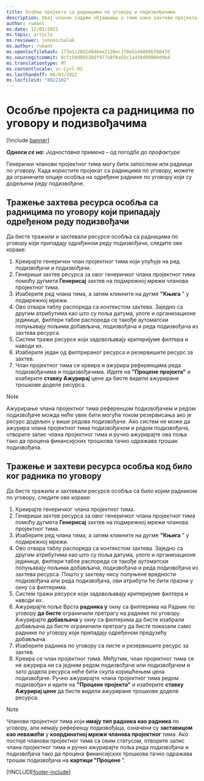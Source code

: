 ```yaml
---
title: Особље пројекта са радницима по уговору и подизвођачима
description: Овај чланак садржи објашњења о томе како захтеви пројекта могу да се користе помоћу радника по уговору или капацитета подизвођачима у корпорацији Мицрософт Dynamics 365 Project Operations.
author: rumant
ms.date: 12/03/2021
ms.topic: article
ms.reviewer: johnmichalak
ms.author: rumant
ms.openlocfilehash: 173e1c20d2d046ee2120ec178e51d4868b70847d
ms.sourcegitcommit: 6cfc50d89528df977a8f6a55c1ad39d99800d9b4
ms.translationtype: MT
ms.contentlocale: sr-Cyrl-RS
ms.lasthandoff: 06/03/2022
ms.locfileid: "8922102"
---
```

# <a name="staffing-a-project-with-contract-workers-and-subcontracted-capacity"></a>Особље пројекта са радницима по уговору и подизвођачима

[!include [banner](../../includes/dataverse-preview.md)]

_**Односи се на:** Једноставна примена – од погодбе до профактуре_

Генерички чланови пројектног тима могу бити запослени или радници по уговору. Када користите пројекат са радницима по уговору, можете да ограничите опције особља на одређене раднике по уговору који су додељени реду подизвођаче. 

## <a name="search-for-staff-resource-requirements-with-contract-workers-that-belong-to-a-specific-subcontract-line"></a>Тражење захтева ресурса особља са радницима по уговору који припадају одређеном реду подизвођачи

Да бисте тражили и захтевали ресурсе особља са радницима по уговору који припадају одређеном реду подизвођачи, следите ове кораке:

1. Креирајте генерички члан пројектног тима који упућује на ред подизвођачи и подизвођачи.
2. Генериши захтев ресурса за овог генеричког члана пројектног тима помоћу дугмета **Генерисај** захтев на подмрежној мрежи чланова пројектног тима.
3. Изаберите ред члана тима, а затим кликните на дугме **"Књига** " у подмрежној мрежи. 
4. Ово отвара таблу распореда са контекстом захтева. Заједно са другим атрибутима као што су поља датума, улоге и организационе јединице, филтери табле распореда се такође аутоматски попуњавају пољима добављача, подизвођача и реда подизвођача из захтева ресурса.
5. Систем тражи ресурсе који задовољавају критеријуме филтера и наводи их. 
6. Изаберите један од филтрираног ресурса и резервишите ресурс за захтев. 
7. Члан пројектног тима се креира и ажурира референцама реда подизвођачима и подизвођачима. Идите на **"Процене пројекта"** и изаберите **ставку Ажурирај** цене да бисте видели ажуриране трошкове доделе ресурса. 

> [!NOTE]
> Ажурирање члана пројектног тима референцом подизвођачем и редом подизвођаче можда неће увек бити могуће током резервисања ако је ресурс додељен у више редова подизвођаче. Ако систем не може да ажурира члана пројектног тима подизвођачом и редом подизвођача, отворите запис члана пројектног тима и ручно ажурирајте ова поља тако да процена финансијских трошкова тачно одражава трошак подизвођача.

## <a name="search-for-and-staff-resource-requirements-with-any-contract-worker"></a>Тражење и захтеви ресурса особља код било ког радника по уговору

Да бисте тражили и захтевали ресурсе особља са било којим радником по уговору, следите ове кораке:

1. Креирајте генеричког члана пројектног тима.
2. Генериши захтев ресурса за овог генеричког члана пројектног тима помоћу дугмета **Генерисај** захтев на подмрежној мрежи чланова пројектног тима.
3. Изаберите ред члана тима, а затим кликните на дугме **"Књига** " у подмрежној мрежи. 
4. Ово отвара таблу распореда са контекстом захтева. Заједно са другим атрибутима као што су поља датума, улоге и организационе јединице, филтери табле распореда се такође аутоматски попуњавају пољима добављача, подизвођача и реда подизвођача из захтева ресурса. Пошто у захтеву нису попуњене вредности подизвођача или реда подизвођача, ови атрибути ће бити празни у окну са филтерима.
5. Систем тражи ресурсе који задовољавају критеријуме филтера и наводи их.
6. Ажурирајте поље Врста **радника у** окну са филтерима на Радник по уговору **да бисте** ограничили претрагу на раднике по уговору. Ажурирајте **добављача** у окну са филтерима да бисте изабрали добављача да бисте ограничили претрагу да бисте показали само раднике по уговору који припадају одређеном предузећу добављача.
7. Изаберите радника по уговору са листе и резервишите ресурс за захтев.
8. Креира се члан пројектног тима. Међутим, члан пројектног тима се не ажурира ни са једним редом подизвођаче или подизвођачем и зато додела ресурса неће бити скупа коришћењем цена подизвођаче. Ручно ажурирајте члана пројектног тима редом подизвођач и идите на **"Процене пројекта"** и изаберите **ставку Ажурирај цене** да бисте видели ажуриране трошкове доделе ресурса.

> [!NOTE]
> Чланови пројектног тима који **имају тип радника** **као радника** по уговору, али немају референцу подизвођаца, означени су **заставицом као неважећи** у **координатној мрежи чланова пројектног** тима. Ако постоје чланови пројектног тима са овим статусом, отворите запис члана пројектног тима и ручно ажурирајте поља реда подизвођача и подизвођача тако да процена финансијских трошкова тачно одражава трошак подизвођача на **картици "Процене** ". 


[!INCLUDE[footer-include](../../includes/footer-banner.md)]

